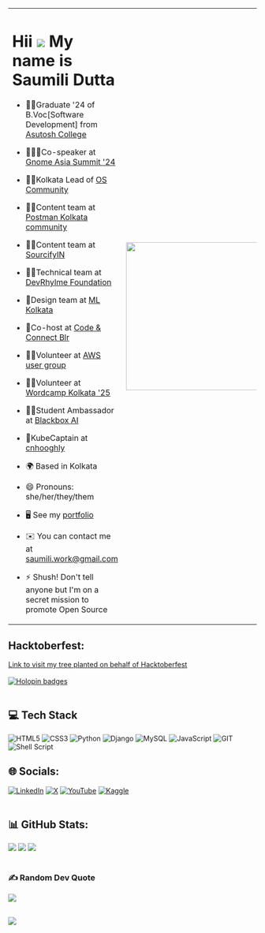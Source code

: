 <table>
  <tr>
    <td align="left" style="border:none">
      
  # Hii ![](https://user-images.githubusercontent.com/18350557/176309783-0785949b-9127-417c-8b55-ab5a4333674e.gif) My name is Saumili Dutta  

  - 🧑‍🎓Graduate '24 of B.Voc[Software Development] from [Asutosh College](https://asutoshcollege.in/new-web/)
  <!-- - 👩🏻‍💼Graduate trainee @TCS -->
  - 👩🏻‍💼Co-speaker at [Gnome Asia Summit '24](https://www.youtube.com/live/zMKcTnhZVnE?si=MyHtAdy_FfP09ZfS&t=183)
  - 🧑‍💼Kolkata Lead of [OS Community](https://osdevcommunity.vercel.app/)
  - ✍🏻Content team at [Postman Kolkata community](https://www.linkedin.com/company/postman-community-kolkata/)
  - ✍🏻Content team at [SourcifyIN](https://www.linkedin.com/company/sourcifyin)
  - 🧑‍💻Technical team at [DevRhylme Foundation](https://www.devrhylme.org/)
  - 🎨Design team at [ML Kolkata](https://www.linkedin.com/company/mlkolkata)
  - 🎤Co-host at [Code & Connect Blr](https://x.com/shebuildshack/status/1866703351842500672)
  - 🧑‍💻Volunteer at [AWS user group](https://www.meetup.com/awsugkol/)
  - 🧑‍💻Volunteer at [Wordcamp Kolkata '25](https://kolkata.wordcamp.org/2025/)
  - 🕴🏻Student Ambassador at [Blackbox AI](https://www.blackbox.ai/)
  - 🦸KubeCaptain at [cnhooghly](https://www.cloudnativehooghly.tech/)
  - 🌍 Based in Kolkata
  - 😄 Pronouns: she/her/they/them
  - 🖥️ See my [portfolio](https://saumilidutta.vercel.app/)
  - ✉️ You can contact me at [saumili.work@gmail.com](mailto:saumili.work@gmail.com)
  - ⚡ Shush! Don't tell anyone but I'm on a secret mission to promote Open Source
      
    </td>
    <td align="right" style="border:none">
      <img src="https://github.com/user-attachments/assets/8fcafb57-f2a5-417d-ae26-2e87722e69e4" width="300">
    </td>
  </tr>
</table>


## Hacktoberfest:
[Link to visit my tree planted on behalf of Hacktoberfest](https://tree-nation.com/trees/view/5267987) <br /><br />
[![Holopin badges](https://holopin.me/aumii01codes)](https://holopin.io/@aumii01codes)<br /><br />


## 💻 Tech Stack
![HTML5](https://img.shields.io/badge/html5-%23E34F26.svg?style=flat&logo=html5&logoColor=white)
![CSS3](https://img.shields.io/badge/css3-%231572B6.svg?style=flat&logo=css3&logoColor=white)
![Python](https://img.shields.io/badge/python-3670A0?style=flat&logo=python&logoColor=ffdd54)
![Django](https://img.shields.io/badge/django-%23092E20.svg?style=flat&logo=django&logoColor=white)
![MySQL](https://img.shields.io/badge/mysql-4479A1.svg?style=flat&logo=mysql&logoColor=white)
![JavaScript](https://img.shields.io/badge/javascript-%23323330.svg?style=flat&logo=javascript&logoColor=%23F7DF1E)
![GIT](https://img.shields.io/badge/Git-fc6d26?style=flat&logo=git&logoColor=white)
![Shell Script](https://img.shields.io/badge/shell_script-%23121011.svg?style=flat&logo=gnu-bash&logoColor=white)


## 🌐 Socials:
[![LinkedIn](https://img.shields.io/badge/LinkedIn-%230077B5.svg?style=flat&logo=linkedin&logoColor=white)](https://linkedin.com/in/saumilidutta)
[![X](https://img.shields.io/badge/X-black.svg?style=flat&logo=X&logoColor=white)](https://x.com/aumiidutta)
[![YouTube](https://img.shields.io/badge/YouTube-%23FF0000.svg?style=flat&logo=YouTube&logoColor=white)](https://youtube.com/@saumilidutta)
[![Kaggle](https://img.shields.io/badge/Kaggle-20BEFF?style=flat&logo=kaggle&logoColor=white)](https://www.kaggle.com/aumiidutta)<br /><br />


## 📊 GitHub Stats:
![](https://github-readme-stats.vercel.app/api?username=aumiidutta&theme=light&hide_border=false&include_all_commits=true&count_private=true)
![](https://github-readme-stats.vercel.app/api/top-langs/?username=aumiidutta&theme=light&hide_border=false&include_all_commits=true&count_private=true&layout=compact)
![](https://github-readme-streak-stats.herokuapp.com/?user=aumiidutta&theme=light&hide_border=false)<br /><br />


### ✍️ Random Dev Quote
![](https://quotes-github-readme.vercel.app/api?type=horizontal&theme=nightowl&hide_border=true)<br /><br />


[![](https://visitcount.itsvg.in/api?id=aumiidutta&icon=6&color=6)](https://visitcount.itsvg.in)
